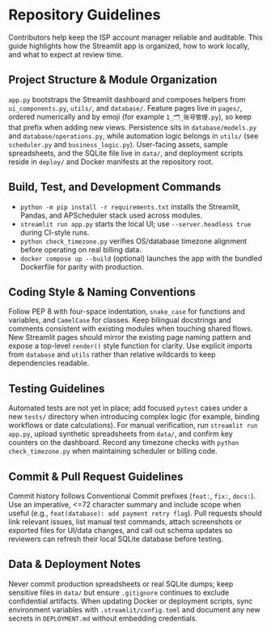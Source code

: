# Repository Guidelines

Contributors help keep the ISP account manager reliable and auditable. This guide highlights how the Streamlit app is organized, how to work locally, and what to expect at review time.

## Project Structure & Module Organization
`app.py` bootstraps the Streamlit dashboard and composes helpers from `ui_components.py`, `utils/`, and `database/`. Feature pages live in `pages/`, ordered numerically and by emoji (for example `1_🗂️_账号管理.py`), so keep that prefix when adding new views. Persistence sits in `database/models.py` and `database/operations.py`, while automation logic belongs in `utils/` (see `scheduler.py` and `business_logic.py`). User-facing assets, sample spreadsheets, and the SQLite file live in `data/`, and deployment scripts reside in `deploy/` and Docker manifests at the repository root.

## Build, Test, and Development Commands
- `python -m pip install -r requirements.txt` installs the Streamlit, Pandas, and APScheduler stack used across modules.
- `streamlit run app.py` starts the local UI; use `--server.headless true` during CI-style runs.
- `python check_timezone.py` verifies OS/database timezone alignment before operating on real billing data.
- `docker compose up --build` (optional) launches the app with the bundled Dockerfile for parity with production.

## Coding Style & Naming Conventions
Follow PEP 8 with four-space indentation, `snake_case` for functions and variables, and `CamelCase` for classes. Keep bilingual docstrings and comments consistent with existing modules when touching shared flows. New Streamlit pages should mirror the existing page naming pattern and expose a top-level `render()` style function for clarity. Use explicit imports from `database` and `utils` rather than relative wildcards to keep dependencies readable.

## Testing Guidelines
Automated tests are not yet in place; add focused `pytest` cases under a new `tests/` directory when introducing complex logic (for example, binding workflows or date calculations). For manual verification, run `streamlit run app.py`, upload synthetic spreadsheets from `data/`, and confirm key counters on the dashboard. Record any timezone checks with `python check_timezone.py` when maintaining scheduler or billing code.

## Commit & Pull Request Guidelines
Commit history follows Conventional Commit prefixes (`feat:`, `fix:`, `docs:`). Use an imperative, <=72 character summary and include scope when useful (e.g., `feat(database): add payment retry flag`). Pull requests should link relevant issues, list manual test commands, attach screenshots or exported files for UI/data changes, and call out schema updates so reviewers can refresh their local SQLite database before testing.

## Data & Deployment Notes
Never commit production spreadsheets or real SQLite dumps; keep sensitive files in `data/` but ensure `.gitignore` continues to exclude confidential artifacts. When updating Docker or deployment scripts, sync environment variables with `.streamlit/config.toml` and document any new secrets in `DEPLOYMENT.md` without embedding credentials.
